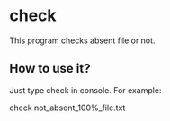 # check
This program checks absent file or not.
## How to use it?
Just type check <filename> in console. For example:

check not_absent_100%_file.txt
